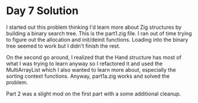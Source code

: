 # Day 7 Solution

I started out this problem thinking I'd learn more about Zig structures by building a binary search tree.  This is the part1.zig file.  I ran out of time trying to figure out the allocation and init/deinit functions.  Loading into the binary tree seemed to work but I didn't finish the rest.

On the second go around, I realized that the Hand structure has most of what I was trying to learn anyway so I refactored it and used the MultiArrayList which I also wanted to learn more about, especially the sorting context functions.  Anyway, part1a.zig works and solved the problem.

Part 2 was a slight mod on the first part with a some additional cleanup.
